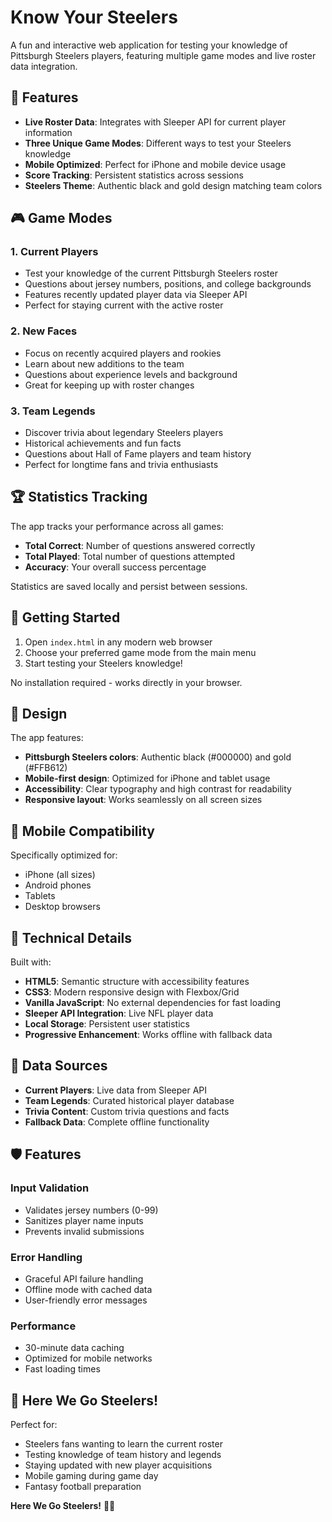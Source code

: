 # Know Your Steelers

A fun and interactive web application for testing your knowledge of Pittsburgh Steelers players, featuring multiple game modes and live roster data integration.

## 🏈 Features

- **Live Roster Data**: Integrates with Sleeper API for current player information
- **Three Unique Game Modes**: Different ways to test your Steelers knowledge
- **Mobile Optimized**: Perfect for iPhone and mobile device usage
- **Score Tracking**: Persistent statistics across sessions
- **Steelers Theme**: Authentic black and gold design matching team colors

## 🎮 Game Modes

### 1. Current Players
- Test your knowledge of the current Pittsburgh Steelers roster
- Questions about jersey numbers, positions, and college backgrounds
- Features recently updated player data via Sleeper API
- Perfect for staying current with the active roster

### 2. New Faces
- Focus on recently acquired players and rookies
- Learn about new additions to the team
- Questions about experience levels and background
- Great for keeping up with roster changes

### 3. Team Legends
- Discover trivia about legendary Steelers players
- Historical achievements and fun facts
- Questions about Hall of Fame players and team history
- Perfect for longtime fans and trivia enthusiasts

## 🏆 Statistics Tracking

The app tracks your performance across all games:
- **Total Correct**: Number of questions answered correctly
- **Total Played**: Total number of questions attempted
- **Accuracy**: Your overall success percentage

Statistics are saved locally and persist between sessions.

## 🚀 Getting Started

1. Open `index.html` in any modern web browser
2. Choose your preferred game mode from the main menu
3. Start testing your Steelers knowledge!

No installation required - works directly in your browser.

## 🎨 Design

The app features:
- **Pittsburgh Steelers colors**: Authentic black (#000000) and gold (#FFB612)
- **Mobile-first design**: Optimized for iPhone and tablet usage
- **Accessibility**: Clear typography and high contrast for readability
- **Responsive layout**: Works seamlessly on all screen sizes

## 📱 Mobile Compatibility

Specifically optimized for:
- iPhone (all sizes)
- Android phones
- Tablets
- Desktop browsers

## 🔧 Technical Details

Built with:
- **HTML5**: Semantic structure with accessibility features
- **CSS3**: Modern responsive design with Flexbox/Grid
- **Vanilla JavaScript**: No external dependencies for fast loading
- **Sleeper API Integration**: Live NFL player data
- **Local Storage**: Persistent user statistics
- **Progressive Enhancement**: Works offline with fallback data

## 🏈 Data Sources

- **Current Players**: Live data from Sleeper API
- **Team Legends**: Curated historical player database
- **Trivia Content**: Custom trivia questions and facts
- **Fallback Data**: Complete offline functionality

## 🛡️ Features

### Input Validation
- Validates jersey numbers (0-99)
- Sanitizes player name inputs
- Prevents invalid submissions

### Error Handling
- Graceful API failure handling
- Offline mode with cached data
- User-friendly error messages

### Performance
- 30-minute data caching
- Optimized for mobile networks
- Fast loading times

## 🏈 Here We Go Steelers!

Perfect for:
- Steelers fans wanting to learn the current roster
- Testing knowledge of team history and legends
- Staying updated with new player acquisitions
- Mobile gaming during game day
- Fantasy football preparation

**Here We Go Steelers!** 🖤💛
